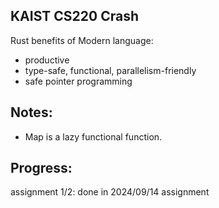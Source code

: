 ## KAIST CS220 Crash
Rust benefits of Modern language:
- productive
- type-safe, functional, parallelism-friendly
- safe pointer programming


## Notes:
- Map is a lazy functional function.

## Progress:
assignment 1/2: done in 2024/09/14
assignment 